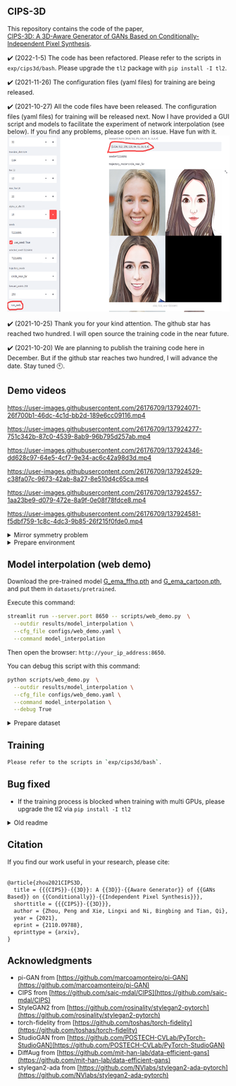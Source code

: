 ## CIPS-3D

This repository contains the code of the paper, </br > 
[CIPS-3D: A 3D-Aware Generator of GANs Based on Conditionally-Independent Pixel Synthesis](https://arxiv.org/abs/2110.09788).

:heavy_check_mark: (2022-1-5) The code has been refactored. Please refer to the scripts in `exp/cips3d/bash`. Please upgrade the `tl2` package with `pip install -I tl2`.

:heavy_check_mark: (2021-11-26) The configuration files (yaml files) for training are being released.

:heavy_check_mark: (2021-10-27) All the code files have been released. The configuration files (yaml files) for training will be released next. Now I have provided a GUI script and models to facilitate the experiment of network interpolation (see below). If you find any problems, please open an issue. Have fun with it. 
<img src=".github/web_demo.png" height="400" width="700">

:heavy_check_mark: (2021-10-25) Thank you for your kind attention. The github star has reached two hundred. I will open source the training code in the near future. 

:heavy_check_mark: (2021-10-20)  We are planning to publish the training code here in December. But if the github star reaches two hundred, I will advance the date. Stay tuned :clock10:.


## Demo videos

https://user-images.githubusercontent.com/26176709/137924071-26f700b1-46dc-4c1d-bb2d-189e6cc09116.mp4

https://user-images.githubusercontent.com/26176709/137924277-751c342b-87c0-4539-8ab9-96b795d257ab.mp4

https://user-images.githubusercontent.com/26176709/137924346-dd628c97-64e5-4cf7-9e34-ac6c42a98d3d.mp4

https://user-images.githubusercontent.com/26176709/137924529-c38fa07c-9673-42ab-8a27-8e510d4c65ca.mp4

https://user-images.githubusercontent.com/26176709/137924557-1aa23be9-d079-472e-8a9f-0e08f78fdce8.mp4

https://user-images.githubusercontent.com/26176709/137924581-f5dbf759-1c8c-4dc3-9b85-26f215f0fde0.mp4

<details>
<summary>Mirror symmetry problem</summary>

<img src="./.github/mirror_symm.png" width="800">

The problem of mirror symmetry refers to the sudden change of the direction of the bangs near the yaw angle of pi/2. We propose to use an auxiliary discriminator to solve this problem (please see the paper).

Note that in the initial stage of training, the auxiliary discriminator must dominate the generator more than the main discriminator does. Otherwise, if the main discriminator dominates the generator, the mirror symmetry problem will still occur. In practice, progressive training is able to guarantee this. We have trained many times from scratch. Adding an auxiliary discriminator stably solves the mirror symmetry problem. If you find any problems with this idea, please open an issue. 

</details>

<details>
<summary>Prepare environment</summary>

```bash

git clone --recursive https://github.com/PeterouZh/CIPS-3D.git
cd CIPS-3D

# Create virtual environment
conda create -y --name cips3d python=3.6.7
conda activate cips3d

pip install torch==1.8.2+cu102 torchvision==0.9.2+cu102 -f https://download.pytorch.org/whl/lts/1.8/torch_lts.html

pip install --no-cache-dir -r requirements.txt
pip install -I tl2

pip install -e torch_fidelity_lib
pip install -e pytorch_ema_lib

```

</details>

## Model interpolation (web demo) 

Download the pre-trained model [G_ema_ffhq.pth](https://github.com/PeterouZh/CIPS-3D/releases/download/v0.0.1/G_ema_ffhq.pth) 
and [G_ema_cartoon.pth](https://github.com/PeterouZh/CIPS-3D/releases/download/v0.0.1/G_ema_cartoon.pth), and put them in `datasets/pretrained`.

Execute this command:
```bash
streamlit run --server.port 8650 -- scripts/web_demo.py  \
  --outdir results/model_interpolation \
  --cfg_file configs/web_demo.yaml \
  --command model_interpolation

```
Then open the browser: `http://your_ip_address:8650`.

You can debug this script with this command:
```bash
python scripts/web_demo.py  \
  --outdir results/model_interpolation \
  --cfg_file configs/web_demo.yaml \
  --command model_interpolation \
  --debug True

```

<details>
<summary>Prepare dataset</summary>

**FFHQ:** Download FFHQ dataset [images1024x1024](https://github.com/NVlabs/ffhq-dataset) (89.1 GB)
```bash
# Downsampling images in advance to speed up training
python scripts/dataset_tool.py \
    --source=datasets/ffhq/images1024x1024 \
    --dest=datasets/ffhq/downsample_ffhq_256x256.zip \
    --width=256 --height=256
```

**CartoonFaces** Download [photo2cartoon](https://www.kaggle.com/arnaud58/photo2cartoon) dataset
```bash
# Prepare training dataset.
python scripts/dataset_tool.py \
    --source=datasets/photo2cartoon/photo2cartoon \
    --dest=datasets/photo2cartoon/photo2cartoon_stylegan2.zip 
    
```



</details>

## Training 

```bash
Please refer to the scripts in `exp/cips3d/bash`.

```

## Bug fixed

- If the training process is blocked when training with multi GPUs, please upgrade the tl2 via `pip install -I tl2`


<details>
<summary>Old readme</summary>


**Note**: 
- In order to ensure that this code is consistent with my original dirty code, please follow me to reproduce the results using this code step by step. 
- The training script `train_v16.py` is dirty, but I'm not going to refactor it. After all, it still works stably. 

### Start training at 64x64

Training:
```bash
export CUDA_HOME=/usr/local/cuda-10.2/
export CUDA_VISIBLE_DEVICES=0,1,2,3,4,5,6,7
export PYTHONPATH=.
python exp/dev/nerf_inr/scripts/train_v16.py \
    --port 8888 \
    --tl_config_file configs/train_ffhq.yaml \
    --tl_command train_ffhq \
    --tl_outdir results/train_ffhq \
    --tl_opts curriculum.new_attrs.image_list_file datasets/ffhq/images256x256_image_list.txt \
      D_first_layer_warmup True

```

Dummy training (for debug):
```bash
export CUDA_HOME=/usr/local/cuda-10.2/
export CUDA_VISIBLE_DEVICES=1
python exp/dev/nerf_inr/scripts/train_v16.py \
    --port 8888 \ 
    --tl_config_file configs/train_ffhq.yaml \
    --tl_command train_ffhq \
    --tl_outdir results/train_ffhq_debug \ 
    --tl_debug \
    --tl_opts curriculum.new_attrs.image_list_file datasets/ffhq/images256x256_image_list.txt \
      num_workers 0 num_images_real_eval 10 num_images_gen_eval 2 

```

When the FID of the 64x64 model reaches about 16, we start the next step: resume training at 128x128. 
Let's wait for the training (about 2 days or less). 

Reproduced results: best_FID=15.27

<img src=".github/ffhq_r64.png" height="220" width="320">


### Resume training at 128x128 from the 64x64 models

Training:
```bash
export CUDA_VISIBLE_DEVICES=0,1,2,3,4,5,6,7
export PYTHONPATH=.
python exp/dev/nerf_inr/scripts/train_v16.py \
    --port 8888 \
    --tl_config_file configs/train_ffhq.yaml \
    --tl_command train_ffhq_r128 \
    --tl_outdir results/train_ffhq \
    --tl_resume \
    --tl_resumedir results/train_ffhq \
    --tl_opts curriculum.new_attrs.image_list_file datasets/ffhq/images256x256_image_list.txt \
      D_first_layer_warmup True reset_best_fid True update_aux_every 16 d_reg_every 1 train_aux_img True

```

Dummy training (for debug):
```bash
export CUDA_HOME=/usr/local/cuda-10.2/
export CUDA_VISIBLE_DEVICES=1
python exp/dev/nerf_inr/scripts/train_v16.py \
    --port 8888 \ 
    --tl_config_file configs/train_ffhq.yaml \
    --tl_command train_ffhq_r128 \
    --tl_outdir results/train_ffhq \ 
    --tl_resume \
    --tl_resumedir results/train_ffhq \
    --tl_debug \
    --tl_opts curriculum.new_attrs.image_list_file datasets/ffhq/images256x256_image_list.txt \
      num_workers 0 num_images_real_eval 10 num_images_gen_eval 2 reset_best_fid True

```

When the FID of the 128x128 model reaches about 16, we start the next step.

Some hyperparameters may be different from the original experiment. Hope it works normally. 
Let's wait for the training (maybe longer). 


### Resume training at 256x256 from the 128x128 models

```bash

```

## Finetune INR Net

```bash

```

</details>

## Citation

If you find our work useful in your research, please cite:
```

@article{zhou2021CIPS3D,
  title = {{{CIPS}}-{{3D}}: A {{3D}}-{{Aware Generator}} of {{GANs Based}} on {{Conditionally}}-{{Independent Pixel Synthesis}}},
  shorttitle = {{{CIPS}}-{{3D}}},
  author = {Zhou, Peng and Xie, Lingxi and Ni, Bingbing and Tian, Qi},
  year = {2021},
  eprint = {2110.09788},
  eprinttype = {arxiv},
}

```

## Acknowledgments

- pi-GAN from [https://github.com/marcoamonteiro/pi-GAN](https://github.com/marcoamonteiro/pi-GAN)
- CIPS from [https://github.com/saic-mdal/CIPS](https://github.com/saic-mdal/CIPS)
- StyleGAN2 from [https://github.com/rosinality/stylegan2-pytorch](https://github.com/rosinality/stylegan2-pytorch)
- torch-fidelity from [https://github.com/toshas/torch-fidelity](https://github.com/toshas/torch-fidelity)
- StudioGAN from [https://github.com/POSTECH-CVLab/PyTorch-StudioGAN](https://github.com/POSTECH-CVLab/PyTorch-StudioGAN)
- DiffAug from [https://github.com/mit-han-lab/data-efficient-gans](https://github.com/mit-han-lab/data-efficient-gans)
- stylegan2-ada from [https://github.com/NVlabs/stylegan2-ada-pytorch](https://github.com/NVlabs/stylegan2-ada-pytorch)
